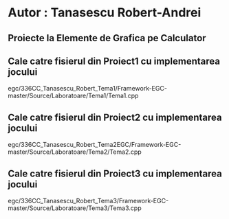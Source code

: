 # Autor : Tanasescu Robert-Andrei #

## Proiecte la Elemente de Grafica pe Calculator ##

## Cale catre fisierul din Proiect1 cu implementarea jocului ##

egc/336CC_Tanasescu_Robert_Tema1/Framework-EGC-master/Source/Laboratoare/Tema1/Tema1.cpp

## Cale catre fisierul din Proiect2 cu implementarea jocului ##

egc/336CC_Tanasescu_Robert_Tema2EGC/Framework-EGC-master/Source/Laboratoare/Tema2/Tema2.cpp

## Cale catre fisierul din Proiect3 cu implementarea jocului ##

egc/336CC_Tanasescu_Robert_Tema3/Framework-EGC-master/Source/Laboratoare/Tema3/Tema3.cpp
